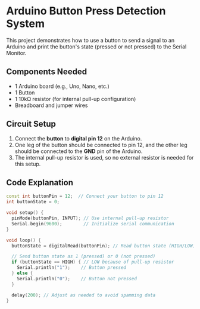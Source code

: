 # Arduino Button Press Detection System

This project demonstrates how to use a button to send a signal to an Arduino and print the button's state (pressed or not pressed) to the Serial Monitor.

## Components Needed
- 1 Arduino board (e.g., Uno, Nano, etc.)
- 1 Button
- 1 10kΩ resistor (for internal pull-up configuration)
- Breadboard and jumper wires

## Circuit Setup
1. Connect the **button** to **digital pin 12** on the Arduino.
2. One leg of the button should be connected to pin 12, and the other leg should be connected to the **GND** pin of the Arduino.
3. The internal pull-up resistor is used, so no external resistor is needed for this setup.

## Code Explanation

```cpp
const int buttonPin = 12;  // Connect your button to pin 12
int buttonState = 0;

void setup() {
  pinMode(buttonPin, INPUT); // Use internal pull-up resistor
  Serial.begin(9600);        // Initialize serial communication
}

void loop() {
  buttonState = digitalRead(buttonPin); // Read button state (HIGH/LOW)

  // Send button state as 1 (pressed) or 0 (not pressed)
  if (buttonState == HIGH) { // LOW because of pull-up resistor
    Serial.println("1");    // Button pressed
  } else {
    Serial.println("0");    // Button not pressed
  }

  delay(200); // Adjust as needed to avoid spamming data
}
